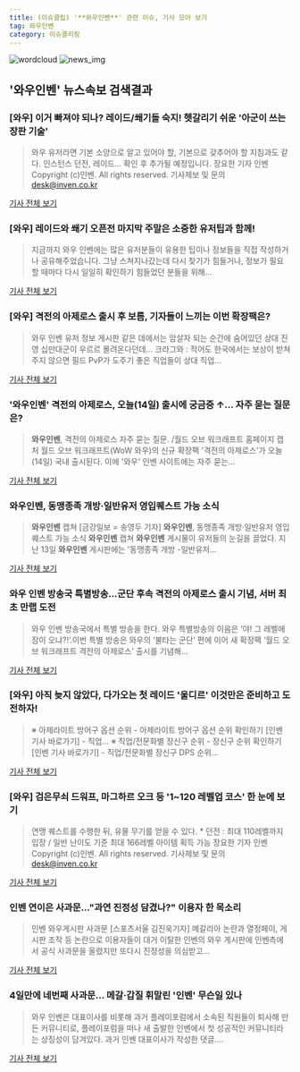 ```yaml
---
title: (이슈클립) '**와우인벤**' 관련 이슈, 기사 모아 보기
tag: 와우인벤
category: 이슈클리핑
---
```

![wordcloud](https://s3.ap-northeast-2.amazonaws.com/lyrics101-wordcloud/2018-09-05-1536085790.png)
![news_img](https://user-images.githubusercontent.com/42597476/44507050-1206f400-a6e4-11e8-8d98-7ffbfebb353f.png)
## **'**와우인벤**'** 뉴스속보 검색결과
### [와우] 이거 빠져야 되나? 레이드/쐐기돌 숙지! 헷갈리기 쉬운 '아군이 쓰는 장판 기술'

>와우 유저라면 기본 소양으로 알고 있어야 할, 기본으로 갖추어야 할 지침과도 같다. 인스턴스 던전, 레이드... 확인 후 추가될 예정입니다. 장요한 기자 인벤 Copyright (c)인벤. All rights reserved. 기사제보 및 문의 desk@inven.co.kr

<a href="http://www.inven.co.kr/webzine/news/?news=206523&site=wow" target="_blank">기사 전체 보기</a>

### [와우] 레이드와 쐐기 오픈전 마지막 주말은 소중한 유저팁과 함께!

>지금까지 와우 인벤에는 많은 유저분들이 유용한 팁이나 정보들을 직접 작성하거나 공유해주었습니다. 그냥 스쳐지나갔는데 다시 찾기가 힘들거나, 정보가 필요할 때마다 다시 일일히 확인하기 힘들었던 분들을 위해...

<a href="http://www.inven.co.kr/webzine/news/?news=206391&site=wow" target="_blank">기사 전체 보기</a>

### [와우] 격전의 아제로스 출시 후 보름, 기자들이 느끼는 이번 확장팩은?

>와우 인벤 유저 정보 게시판 같은 데에서는 암살자 되는 순간에 숨어있던 상대 진영 십만대군이 우르르 몰려온다던데... 크라그와 : 적어도 한국에서는 보상이 받쳐주지 않으면 필드 PvP가 도주기 좋은 직업들이 상대 직업...

<a href="http://www.inven.co.kr/webzine/news/?news=206367&site=wow" target="_blank">기사 전체 보기</a>

### '**와우인벤**' 격전의 아제로스, 오늘(14일) 출시에 궁금증 ↑… 자주 묻는 질문은?

>**와우인벤**, 격전의 아제로스 자주 묻는 질문. /월드 오브 워크래프트 홈페이지 캡처  월드 오브 워크래프트(WoW 와우)의 신규 확장팩 '격전의 아제로스'가 오늘(14일) 국내 출시된다.   이에 '와우' 인벤 사이트에는 자주 묻는...

<a href="http://www.kyeongin.com/main/view.php?key=20180814000733133" target="_blank">기사 전체 보기</a>

### **와우인벤**, 동맹종족 개방·일반유저 영입퀘스트 가능 소식

>**와우인벤** 캡쳐 [금강일보 = 송영두 기자] **와우인벤**, 동맹종족 개방·일반유저 영입퀘스트 가능 소식 **와우인벤** 캡쳐 **와우인벤** 게시물이 유저들의 눈길을 끌었다. 지난 13일 **와우인벤** 게시판에는 '동맹종족 개방 -일반유저...

<a href="http://www.ggilbo.com/news/articleView.html?idxno=535960" target="_blank">기사 전체 보기</a>

### 와우 인벤 방송국 특별방송...군단 후속 격전의 아제로스 출시 기념, 서버 최초 만랩 도전

>와우 인벤 방송국에서 특별 방송을 한다. 와우 특별방송의 이음은 ‘야! 그 레벨에 잠이 오냐?!’.이번 특별 방송은 와우의 ‘불타는 군단’ 편에 이어 새 확장팩 ‘월드 오브 워크래프트 격전의 아제로스’ 출시를 기념해...

<a href="http://www.kookje.co.kr/news2011/asp/newsbody.asp?code=0600&key=20180814.99099006116" target="_blank">기사 전체 보기</a>

### [와우] 아직 늦지 않았다, 다가오는 첫 레이드 '울디르' 이것만은 준비하고 도전하자!

>※ 아제라이트 방어구 옵션 순위 - 아제라이트 방어구 옵션 순위 확인하기 [인벤 기사 바로가기] - 직업... ※ 직업/전문화별 장신구 순위 - 장신구 순위 확인하기 [인벤 기사 바로가기] - 직업/전문화별 장신구 DPS 순위...

<a href="http://www.inven.co.kr/webzine/news/?news=206543&site=wow" target="_blank">기사 전체 보기</a>

### [와우] 검은무쇠 드워프, 마그하르 오크 등 '1~120 레벨업 코스' 한 눈에 보기

>연맹 퀘스트를 수행한 뒤, 유물 무기를 얻을 수 있다. * 던전 : 최대 110레벨까지 입장 / 일반 난이도 기준 최대 166레벨 아이템 획득 가능 장요한 기자 인벤 Copyright (c)인벤. All rights reserved. 기사제보 및 문의 desk@inven.co.kr

<a href="http://www.inven.co.kr/webzine/news/?news=206552&site=wow" target="_blank">기사 전체 보기</a>

### 인벤 연이은 사과문..."과연 진정성 담겼나?" 이용자 한 목소리

>인벤 와우게시판 사과문 [스포츠서울 김진욱기자] 메갈리아 논란과 열정페이, 게시판 조작 등 논란으로 이용자들이 대거 이탈한 인벤의 와우 게시판에 인벤측에서 공식 사과문을 올렸지만 또다시 진정성을 의심받고...

<a href="http://www.sportsseoul.com/news/read/645580" target="_blank">기사 전체 보기</a>

### 4일만에 네번째 사과문… 메갈·갑질 휘말린 '인벤' 무슨일 있나

>와우 인벤은 대표이사를 비롯해 과거 플레이포럼에서 소속된 직원들이 퇴사해 만든 커뮤니티로, 플레이포럼을 떠나 새 출발한 인벤에서 첫 성공적인 커뮤니티라는 상징성이 담겨있다. 과거 인벤 대표이사가 작성한 댓글....

<a href="http://daily.hankooki.com/lpage/ittech/201806/dh20180604161544138280.htm" target="_blank">기사 전체 보기</a>


